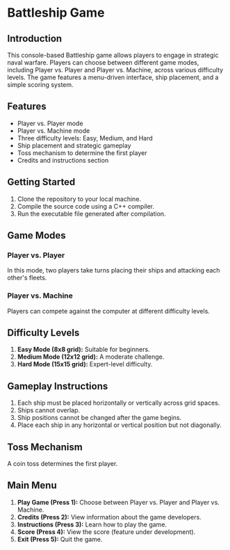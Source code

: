 # Battleship Game

## Introduction

This console-based Battleship game allows players to engage in strategic naval warfare. Players can choose between different game modes, including Player vs. Player and Player vs. Machine, across various difficulty levels. The game features a menu-driven interface, ship placement, and a simple scoring system.

## Features

- Player vs. Player mode
- Player vs. Machine mode
- Three difficulty levels: Easy, Medium, and Hard
- Ship placement and strategic gameplay
- Toss mechanism to determine the first player
- Credits and instructions section

## Getting Started

1. Clone the repository to your local machine.
2. Compile the source code using a C++ compiler.
3. Run the executable file generated after compilation.

## Game Modes

### Player vs. Player

In this mode, two players take turns placing their ships and attacking each other's fleets.

### Player vs. Machine

Players can compete against the computer at different difficulty levels.

## Difficulty Levels

1. **Easy Mode (8x8 grid):** Suitable for beginners.
2. **Medium Mode (12x12 grid):** A moderate challenge.
3. **Hard Mode (15x15 grid):** Expert-level difficulty.

## Gameplay Instructions

1. Each ship must be placed horizontally or vertically across grid spaces.
2. Ships cannot overlap.
3. Ship positions cannot be changed after the game begins.
4. Place each ship in any horizontal or vertical position but not diagonally.

## Toss Mechanism

A coin toss determines the first player.

## Main Menu

1. **Play Game (Press 1):** Choose between Player vs. Player and Player vs. Machine.
2. **Credits (Press 2):** View information about the game developers.
3. **Instructions (Press 3):** Learn how to play the game.
4. **Score (Press 4):** View the score (feature under development).
5. **Exit (Press 5):** Quit the game.
